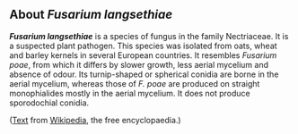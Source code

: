 About *Fusarium langsethiae* 
----------------------------



***Fusarium langsethiae*** is a species of fungus in the family
Nectriaceae. It is a suspected plant pathogen. This species was isolated
from oats, wheat and barley kernels in several European countries. It
resembles *Fusarium poae*, from which it differs by slower growth, less
aerial mycelium and absence of odour. Its turnip-shaped or spherical
conidia are borne in the aerial mycelium, whereas those of *F. poae* are
produced on straight monophialides mostly in the aerial mycelium. It
does not produce sporodochial conidia.

([Text](http://en.wikipedia.org/wiki/Fusarium_langsethiae) from
[Wikipedia](http://en.wikipedia.org/), the free encyclopaedia.)
